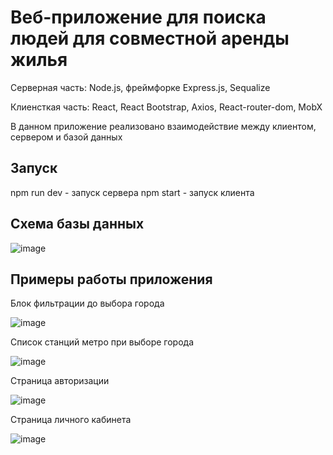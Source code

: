 # Веб-приложение для поиска людей для совместной аренды жилья
Серверная часть: Node.js, фреймфорке Express.js, Sequalize

Клиенсткая часть: React, React Bootstrap, Axios, React-router-dom, MobX

В данном приложение реализовано взаимодействие между клиентом, сервером и базой данных
## Запуск
npm run dev - запуск сервера
npm start - запуск клиента

## Схема базы данных

![image](https://github.com/Angelina1Blokhina/coliver/assets/64483372/a415c5c0-6975-43a0-b086-14119ab2afa8)

## Примеры работы приложения
Блок фильтрации до выбора города

![image](https://github.com/Angelina1Blokhina/coliver/assets/64483372/ae44d998-83b1-430a-9b9c-9b8ad582c5ad)

Список станций метро при выборе города 

![image](https://github.com/Angelina1Blokhina/coliver/assets/64483372/ddf11d20-fc61-4fd6-ae20-d38572fa6edb)

Страница авторизации

![image](https://github.com/Angelina1Blokhina/coliver/assets/64483372/d380f1bd-8809-41c4-ba18-1592e4e3bd5f)

Страница личного кабинета

![image](https://github.com/Angelina1Blokhina/coliver/assets/64483372/99e1edd8-75db-4e19-9ddf-8b5945d4bf7a)




